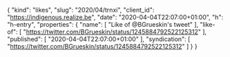 {
  "kind": "likes",
  "slug": "2020/04/trnxi",
  "client_id": "https://indigenous.realize.be",
  "date": "2020-04-04T22:07:00+01:00",
  "h": "h-entry",
  "properties": {
    "name": [
      "Like of @BGrueskin's tweet"
    ],
    "like-of": [
      "https://twitter.com/BGrueskin/status/1245884792522125312"
    ],
    "published": [
      "2020-04-04T22:07:00+01:00"
    ],
    "syndication": [
      "https://twitter.com/BGrueskin/status/1245884792522125312"
    ]
  }
}
